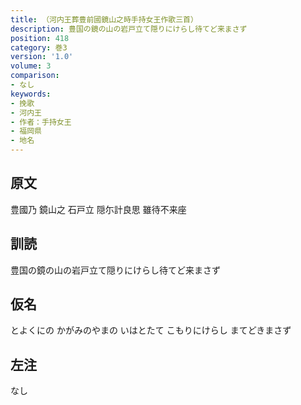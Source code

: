 ```yaml
---
title: （河内王葬豊前國鏡山之時手持女王作歌三首）
description: 豊国の鏡の山の岩戸立て隠りにけらし待てど来まさず
position: 418
category: 巻3
version: '1.0'
volume: 3
comparison:
- なし
keywords:
- 挽歌
- 河内王
- 作者：手持女王
- 福岡県
- 地名
---
```


## 原文

豊國乃 鏡山之 石戸立 隠尓計良思 雖待不来座

## 訓読

豊国の鏡の山の岩戸立て隠りにけらし待てど来まさず

## 仮名

とよくにの かがみのやまの いはとたて こもりにけらし まてどきまさず

## 左注

なし
